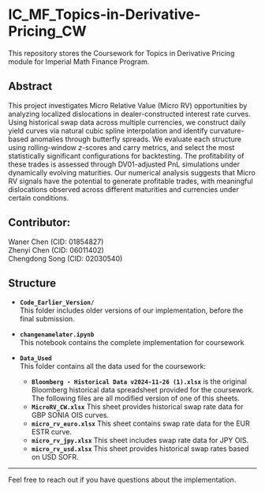 # IC_MF_Topics-in-Derivative-Pricing_CW
This repository stores the Coursework for Topics in Derivative Pricing module for Imperial Math Finance Program.

## Abstract

This project investigates Micro Relative Value (Micro RV) opportunities by analyzing localized dislocations in dealer-constructed interest rate curves. Using historical swap data across multiple currencies, we construct daily yield curves via natural cubic spline interpolation and identify curvature-based anomalies through butterfly spreads. We evaluate each structure using rolling-window $z$-scores and carry metrics, and select the most statistically significant configurations for backtesting. The profitability of these trades is assessed through DV01-adjusted PnL simulations under dynamically evolving maturities. Our numerical analysis suggests that Micro RV signals have the potential to generate profitable trades, with meaningful dislocations observed across different maturities and currencies under certain conditions.


## Contributor:
Waner Chen (CID: 01854827)\
Zhenyi Chen (CID: 06011402)\
Chengdong Song (CID: 02030540)


## Structure

- **`Code_Earlier_Version/`**  
  This folder includes older versions of our implementation, before the final submission.

- **`changenamelater.ipynb`**  
  This notebook contains the complete implementation for coursework

- **`Data_Used`**  
  This folder contains all the data used for the coursework:
  - **`Bloomberg - Historical Data v2024-11-26 (1).xlsx`** is the original Bloomberg historical data spreadsheet provided for the coursework. The following files are all modified version of one of this sheets.
  - **`MicroRV_CW.xlsx`** This sheet provides historical swap rate data for GBP SONIA OIS curves.
  - **`micro_rv_euro.xlsx`** This sheet contains swap rate data for the EUR ESTR curve. 
  - **`micro_rv_jpy.xlsx`** This sheet includes swap rate data for JPY OIS.
  - **`micro_rv_usd.xlsx`** This sheet provides historical swap rates based on USD SOFR.

---

Feel free to reach out if you have questions about the implementation.
